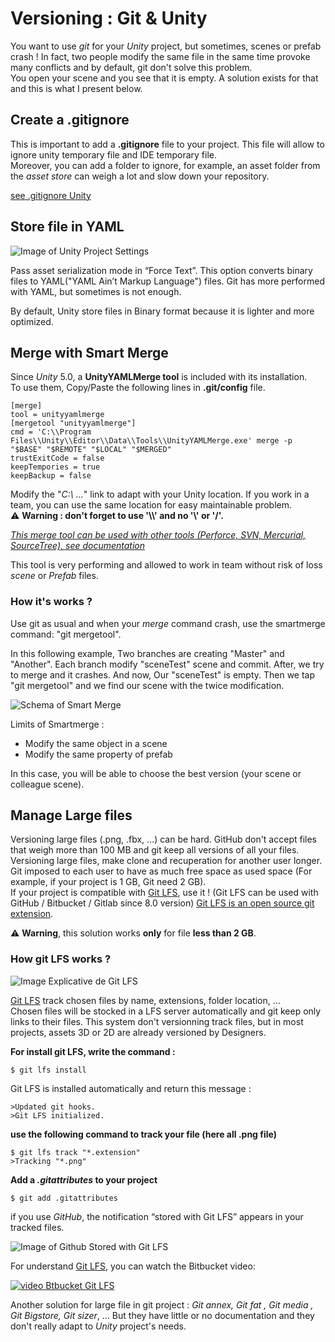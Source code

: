 # Versioning : Git & Unity

You want to use *git* for your *Unity* project, but sometimes, scenes or prefab crash ! In fact, two people modify the same file in the same time provoke many conflicts and by default, git don't solve this problem.   
You open your scene and you see that it is empty. A solution exists for that and this is what I present below.

## Create a .gitignore

This is important to add a **.gitignore** file to your project. This file will allow to ignore unity temporary file and IDE temporary file.  
Moreover, you can add a folder to ignore, for example, an asset folder from the *asset store* can weigh a lot and slow down your repository.

[see .gitignore Unity](https://github.com/github/gitignore/blob/master/Unity.gitignore)

## Store file in YAML

![Image of Unity Project Settings](https://s3.amazonaws.com/gamasutra/UnityVersionControlSettings.png)

Pass asset serialization mode in “Force Text”. This option converts binary files to YAML("YAML Ain’t Markup Language") files.
Git has more performed with YAML, but sometimes is not enough.  

By default, Unity store files in Binary format because it is lighter and more optimized.  


## Merge with Smart Merge

Since *Unity* 5.0, a **UnityYAMLMerge tool** is included with its installation.  
To use them, Copy/Paste the following lines in  **.git/config** file.

```
[merge]
tool = unityyamlmerge
[mergetool "unityyamlmerge"]
cmd = 'C:\\Program Files\\Unity\\Editor\\Data\\Tools\\UnityYAMLMerge.exe' merge -p "$BASE" "$REMOTE" "$LOCAL" "$MERGED"
trustExitCode = false
keepTempories = true
keepBackup = false
```

Modify the "*C:\\ ...*" link to adapt with your Unity location. If you work in a team, you can use the same location for easy maintainable problem.  
:warning: **Warning : don't forget to use '\\\\' and no '\\' or '/'.**  

*[This merge tool can be used with other tools (Perforce, SVN, Mercurial, SourceTree), see documentation](https://docs.unity3d.com/Manual/SmartMerge.html)*  

This tool is very performing and allowed to work in team without risk of loss *scene* or *Prefab* files.
  
### How it's works ?

Use git as usual and when your *merge* command crash, use the smartmerge command:  "git mergetool". 

In this following example, Two branches are creating "Master" and "Another". Each branch modify "sceneTest" scene and commit. After, we try to merge and it crashes. And now,  Our "sceneTest" is empty. Then we tap "git mergetool" and we find our scene with the twice modification.

![Schema of Smart Merge](https://raw.githubusercontent.com/jaayap/Unity_Best_Practices/master/Img/schemaSmartMergeVEn.PNG?token=AHjeDo_HuX2ADdAr7MqXYrBe-x9zlMyXks5bXzY1wA%3D%3D)

Limits of Smartmerge :  
  - Modify the same object in a scene  
  - Modify the same property of prefab  
  
In this case, you will be able to choose the best version (your scene or colleague scene).  


## Manage Large files

  Versioning large files (.png, .fbx, ...) can be hard. GitHub don't accept files that weigh more than 100 MB and git keep all versions of all your files. Versioning large files, make clone and recuperation for another user longer.  
  Git imposed to each user to have as much free space as used space (For example, if your project is 1 GB, Git need 2 GB).  
  If your project is compatible with [Git LFS](https://git-lfs.github.com/), use it ! (Git LFS can be used with GitHub / Bitbucket / Gitlab since 8.0 version)
  [Git LFS is an open source git extension](https://github.com/git-lfs/git-lfs?utm_source=gitlfs_site&utm_medium=repo_link&utm_campaign=gitlfs).  
  
  :warning: **Warning**, this solution works **only** for file **less than 2 GB**.
  
### How git LFS works ?

![Image Explicative de Git LFS](https://raw.githubusercontent.com/jaayap/Unity_Best_Practices/master/Img/image9.png?token=AHjeDpsdDG7nmpaEzQkxpTVyQp2cHdTmks5bWG9nwA%3D%3D)

[Git LFS](https://git-lfs.github.com/) track chosen files by name, extensions, folder location, ...  
Chosen files will be stocked in a LFS server automatically and git keep only links to their files. This system don't versionning track files, but in most projects, assets 3D or 2D are already versioned by Designers.  

**For install git LFS, write the command :**

```
$ git lfs install
```
Git LFS is installed automatically and return this message :
```
>Updated git hooks.
>Git LFS initialized.
```
**use the following command to track your file (here all .png file)**
```
$ git lfs track "*.extension" 
>Tracking "*.png"
```

**Add a *.gitattributes* to your project**

```
$ git add .gitattributes
```

if you use *GitHub*, the notification “stored with Git LFS” appears in your tracked files.

![Image of Github Stored with Git LFS](https://raw.githubusercontent.com/jaayap/Unity_Best_Practices/master/Img/image7.png?token=AHjeDnlpMeQpTc27ikncn_j53g50GMEOks5bWG4gwA%3D%3D)


For understand [Git LFS](https://git-lfs.github.com/), you can watch the Bitbucket video: 

[![video Btbucket Git LFS](http://img.youtube.com/vi/9gaTargV5BY/0.jpg)](http://www.youtube.com/watch?v=9gaTargV5BY "Git LFS explain")


Another solution for large file in git project : *Git annex, Git fat , Git media , Git Bigstore, Git sizer*, … 
But they have little or no documentation and they don't really adapt to *Unity* project's needs.

